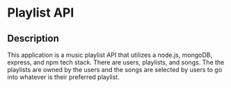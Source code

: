 <h1>Playlist API</h1>

<h2>Description</h2>
<p>This application is a music playlist API that utilizes a node.js, mongoDB, express, and npm tech stack. There are users, playlists, and songs. The the playlists are owned by the users and the songs are selected by users to go into whatever is their preferred playlist.
</p>
